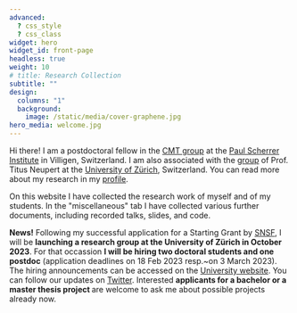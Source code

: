 ```yaml
---
advanced:
  ? css_style
  ? css_class
widget: hero
widget_id: front-page
headless: true
weight: 10
# title: Research Collection
subtitle: ""
design:
  columns: "1"
  background:
    image: /static/media/cover-graphene.jpg
hero_media: welcome.jpg
---
```

Hi there! I am a postdoctoral fellow in the [CMT group](https://www.psi.ch/en/lsm/cmt-group) at the [Paul Scherrer Institute](https://www.psi.ch/en) in Villigen, Switzerland. I am also associated with the [group](https://www.physik.uzh.ch/en/groups/neupert/team.html) of Prof. Titus Neupert at the [University of Zürich](https://www.uzh.ch/cmsssl/en.html), Switzerland. You can read more about my research in my [profile](https://www.tomasbzdusek.com/author/tomas-bzdusek/).

On this website I have collected the research work of myself and of my students. In the "miscellaneous" tab I have collected various further documents, including recorded talks, slides, and code. 

<b>News!</b> Following my successful application for a Starting Grant by [SNSF](https://data.snf.ch/grants/grant/211310), I will be <b>launching a research group at the University of Zürich in October 2023</b>. For that occassion <b>I will be hiring two doctoral students and one postdoc</b> (application deadlines on 18 Feb 2023 resp.~on 3 March 2023). The hiring announcements can be accessed on the [University website](https://www.physik.uzh.ch/en/department/jobs.html). You can follow our updates on [Twitter](https://twitter.com/UZH_TopoMat). Interested <b>applicants for a bachelor or a master thesis project </b> are welcome to ask me about possible projects already now.
